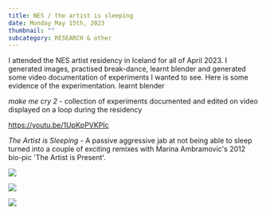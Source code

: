 ```yaml
---
title: NES / the artist is sleeping
date: Monday May 15th, 2023
thumbnail: ""
subcategory: RESEARCH & other
---
```

I﻿ attended the NES artist residency in Iceland for all of April 2023. I generated images, practised break-dance, learnt blender and generated some video documentation of experiments I wanted to see. Here is some evidence of the experimentation. learnt blender 

*m﻿ake me cry 2* - collection of experiments documented and edited on video displayed on a loop during the residency

<https://youtu.be/1UpKpPVKPIc>



*T﻿he Artist is Sleeping* - A passive aggressive jab at not being able to sleep turned into a couple of exciting remixes with Marina Ambramovic's 2012 bio-pic 'The Artist is Present'. 

![](/images/uploads/the-artist-is-sleeping.jpg)

![](/images/uploads/the_artist_is_sleeping_2.jpg)

![](/images/uploads/the_artist_is_sleeping_3.jpg)